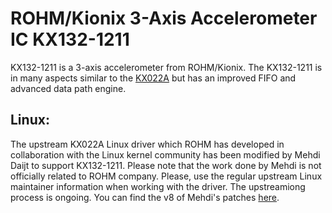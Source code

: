 # ROHM/Kionix 3-Axis Accelerometer IC KX132-1211

KX132-1211 is a 3-axis accelerometer from ROHM/Kionix. The KX132-1211 is in many aspects similar to the [KX022A](https://github.com/RohmSemiconductor/Linux-Kernel-Sensor-Drivers/tree/master/KX022A) but has an improved FIFO and advanced data path engine.

## Linux:

The upstream KX022A Linux driver which ROHM has developed in collaboration with the Linux kernel community has been modified by Mehdi Daijt to support KX132-1211. Please note that the work done by Mehdi is not officially related to ROHM company. Please, use the regular upstream Linux maintainer information when working with the driver. The upstreamiong process is ongoing. You can find the v8 of Mehdi's patches [here](https://lore.kernel.org/all/cover.1692824815.git.mehdi.djait.k@gmail.com/).


